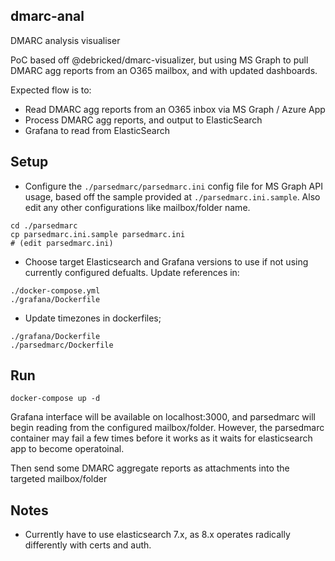 ## dmarc-anal

DMARC analysis visualiser

PoC based off @debricked/dmarc-visualizer, but using MS Graph to pull DMARC agg reports from an O365 mailbox, and with updated dashboards.

Expected flow is to: 
* Read DMARC agg reports from an O365 inbox via MS Graph / Azure App
* Process DMARC agg reports, and output to ElasticSearch
* Grafana to read from ElasticSearch

## Setup
* Configure the `./parsedmarc/parsedmarc.ini` config file for MS Graph API usage, based off the sample provided at `./parsedmarc.ini.sample`. Also edit any other configurations like mailbox/folder name.
```
cd ./parsedmarc
cp parsedmarc.ini.sample parsedmarc.ini
# (edit parsedmarc.ini)
```

* Choose target Elasticsearch and Grafana versions to use if not using currently configured defualts. Update references in:
```
./docker-compose.yml
./grafana/Dockerfile
```

* Update timezones in dockerfiles;
```
./grafana/Dockerfile
./parsedmarc/Dockerfile
```

## Run
```
docker-compose up -d
```
Grafana interface will be available on localhost:3000, and parsedmarc will begin reading from the configured mailbox/folder. However, the parsedmarc container may fail a few times before it works as it waits for elasticsearch app to become operatoinal.

Then send some DMARC aggregate reports as attachments into the targeted mailbox/folder

## Notes

* Currently have to use elasticsearch 7.x, as 8.x operates radically differently with certs and auth.
